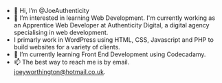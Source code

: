 - 👋 Hi, I’m @JoeAuthenticity
- 👀 I’m interested in learning Web Development. I'm currently working as an Apprentice Web Developer at Authenticity Digital, a digital agency specialising in web development. 
- I primarly work in WordPress using HTML, CSS, Javascript and PHP to build websites for a variety of clients.
- 🌱 I’m currently learning Front End Development using Codecadamy.
- 📫 The best way to reach me is by email. joeyworthington@hotmail.co.uk.

<!---
JoeAuthenticity/JoeAuthenticity is a ✨ special ✨ repository because its `README.md` (this file) appears on your GitHub profile.
You can click the Preview link to take a look at your changes.
--->
